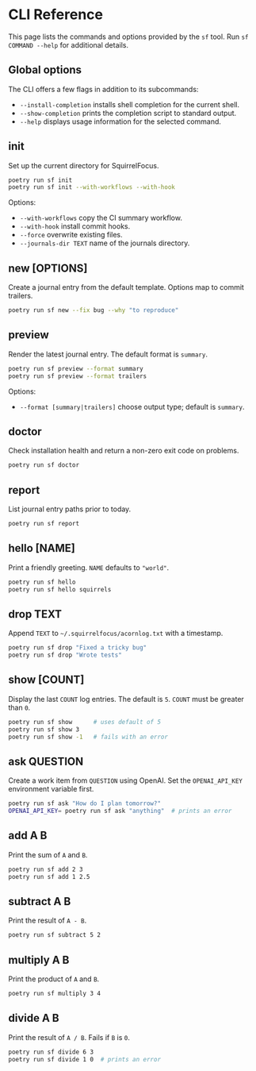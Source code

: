 # CLI Reference

This page lists the commands and options provided by the `sf` tool.
Run `sf COMMAND --help` for additional details.

## Global options

The CLI offers a few flags in addition to its subcommands:

- `--install-completion` installs shell completion for the current shell.
- `--show-completion` prints the completion script to standard output.
- `--help` displays usage information for the selected command.

## init

Set up the current directory for SquirrelFocus.

```bash
poetry run sf init
poetry run sf init --with-workflows --with-hook
```

Options:

- `--with-workflows` copy the CI summary workflow.
- `--with-hook` install commit hooks.
- `--force` overwrite existing files.
- `--journals-dir TEXT` name of the journals directory.

## new [OPTIONS]

Create a journal entry from the default template. Options map to commit
trailers.

```bash
poetry run sf new --fix bug --why "to reproduce"
```

## preview

Render the latest journal entry. The default format is `summary`.

```bash
poetry run sf preview --format summary
poetry run sf preview --format trailers
```

Options:

- `--format [summary|trailers]` choose output type; default is `summary`.

## doctor

Check installation health and return a non-zero exit code on problems.

```bash
poetry run sf doctor
```

## report

List journal entry paths prior to today.

```bash
poetry run sf report
```

## hello [NAME]

Print a friendly greeting. `NAME` defaults to `"world"`.

```bash
poetry run sf hello
poetry run sf hello squirrels
```

## drop TEXT

Append `TEXT` to `~/.squirrelfocus/acornlog.txt` with a timestamp.

```bash
poetry run sf drop "Fixed a tricky bug"
poetry run sf drop "Wrote tests"
```

## show [COUNT]

Display the last `COUNT` log entries. The default is `5`.
`COUNT` must be greater than `0`.

```bash
poetry run sf show      # uses default of 5
poetry run sf show 3
poetry run sf show -1   # fails with an error
```

## ask QUESTION

Create a work item from `QUESTION` using OpenAI.
Set the `OPENAI_API_KEY` environment variable first.

```bash
poetry run sf ask "How do I plan tomorrow?"
OPENAI_API_KEY= poetry run sf ask "anything"  # prints an error
```

## add A B

Print the sum of `A` and `B`.

```bash
poetry run sf add 2 3
poetry run sf add 1 2.5
```

## subtract A B

Print the result of `A - B`.

```bash
poetry run sf subtract 5 2
```

## multiply A B

Print the product of `A` and `B`.

```bash
poetry run sf multiply 3 4
```

## divide A B

Print the result of `A / B`. Fails if `B` is `0`.

```bash
poetry run sf divide 6 3
poetry run sf divide 1 0  # prints an error
```
